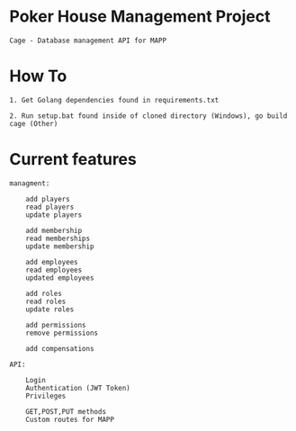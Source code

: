 ﻿# Poker House Management Project

    Cage - Database management API for MAPP

# How To

    1. Get Golang dependencies found in requirements.txt

    2. Run setup.bat found inside of cloned directory (Windows), go build cage (Other)


# Current features
    
    managment:

        add players
        read players
        update players
        
        add membership
        read memberships
        update membership

        add employees
        read employees
        updated employees
        
        add roles
        read roles
        update roles
        
        add permissions
        remove permissions
        
        add compensations
        
    API:
        
        Login
        Authentication (JWT Token)
        Privileges
        
        GET,POST,PUT methods
        Custom routes for MAPP
        
    
